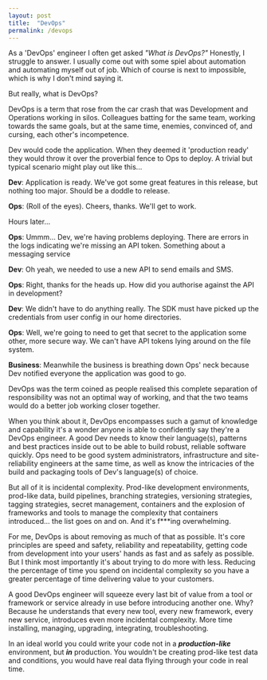 ```yaml
---
layout: post
title:  "DevOps"
permalink: /devops
---
```


As a 'DevOps' engineer I often get asked _"What is DevOps?"_ Honestly, I struggle to answer. I usually come out with some spiel about automation and automating myself out of job. Which of course is next to impossible, which is why I don't mind saying it. 

But really, what is DevOps?

DevOps is a term that rose from the car crash that was Development and Operations working in silos. Colleagues batting for the same team, working towards the same goals, but at the same time, enemies, convinced of, and cursing, each other's incompetence.

Dev would code the application. When they deemed it 'production ready' they would throw it over the proverbial fence to Ops to deploy. A trivial but typical scenario might play out like this...

**Dev**: Application is ready. We've got some great features in this release, but nothing too major. Should be a doddle to release.

**Ops**: (Roll of the eyes). Cheers, thanks. We'll get to work.

Hours later...

**Ops**: Ummm... Dev, we're having problems deploying. There are errors in the logs indicating we're missing an API token. Something about a messaging service

**Dev**: Oh yeah, we needed to use a new API to send emails and SMS.

**Ops**: Right, thanks for the heads up. How did you authorise against the API in development?

**Dev**: We didn't have to do anything really. The SDK must have picked up the credentials from user config in our home directories. 

**Ops**: Well, we're going to need to get that secret to the application some other, more secure way. We can't have API tokens lying around on the file system.

**Business**: Meanwhile the business is breathing down Ops' neck because Dev notified everyone the application was good to go.

DevOps was the term coined as people realised this complete separation of responsibility was not an optimal way of working, and that the two teams would do a better job working closer together.

When you think about it, DevOps encompasses such a gamut of knowledge and capability it's a wonder anyone is able to confidently say they're a DevOps engineer. A good Dev needs to know their language(s), patterns and best practices inside out to be able to build robust, reliable software quickly. Ops need to be good system administrators, infrastructure and site-reliability engineers at the same time, as well as know the intricacies of the build and packaging tools of Dev's language(s) of choice.

But all of it is incidental complexity. Prod-like development environments, prod-like data, build pipelines, branching strategies, versioning strategies, tagging strategies, secret management, containers and the explosion of frameworks and tools to manage the complexity that containers introduced... the list goes on and on. And it's f***ing overwhelming.

For me, DevOps is about removing as much of that as possible. It's core principles are speed and safety, reliability and repeatability, getting code from development into your users' hands as fast and as safely as possible. But I think most importantly it's about trying to do more with less. Reducing the percentage of time you spend on incidental complexity so you have a greater percentage of time delivering value to your customers.

A good DevOps engineer will squeeze every last bit of value from a tool or framework or service already in use before introducing another one. Why? Because he understands that every new tool, every new framework, every new service, introduces even more incidental complexity. More time installing, managing, upgrading, integrating, troubleshooting. 

In an ideal world you could write your code not in a **_production-like_** environment, but **_in_** production. You wouldn't be creating prod-like test data and conditions, you would have real data flying through your code in real time. 

